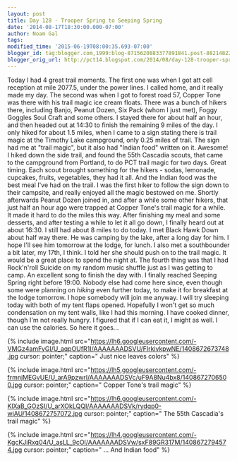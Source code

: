 ```yaml
---
layout: post
title: Day 128 - Trooper Spring to Seeping Spring
date: '2014-08-17T18:30:00.000-07:00'
author: Noam Gal
tags:
modified_time: '2015-06-19T08:00:35.693-07:00'
blogger_id: tag:blogger.com,1999:blog-8715620883377891841.post-8821482236911815167
blogger_orig_url: http://pct14.blogspot.com/2014/08/day-128-trooper-spring-to-seeping-spring.html
---
```


 Today I had 4 great trail moments.
 The first one was when I got att cell reception at mile 2077.5, under
 the power lines. I called home, and it really made my day.
 The second was when I got to forest road 57, Copper
 Tone was there with his trail magic ice cream floats. There was a bunch of hikers there, including Banjo, Peanut
  Dozen, Six Pack (whom I just met), Foggy Goggles  Soul Craft and some others.
 I stayed there for
 about half an hour, and then headed out at 14:30 to finish the remaining 9 miles of the day. I only hiked for about
 1.5 miles, when I came to a sign stating there is trail magic at the Timothy Lake campground, only 0.25 miles of
 trail. The sign had me at "trail magic", but it also had "Indian food" written on it. Awesome!
 I hiked down the
 side trail, and found the 55th Cascadia scouts, that came to the campground from Portland, to do PCT trail magic for
 two days. Great timing. Each scout brought something for the hikers - sodas, lemonade, cupcakes, fruits, vegetables,
 they had it all. And the Indian food was the best meal I've had on the trail.
 I was the first hiker to follow
 the sign down to their campsite, and really enjoyed all the magic bestowed on me. Shortly afterwards Peanut 
 Dozen joined in, and after a while some other hikers, that just half an hour ago were trapped at Copper Tone's trail
 magic for a while. It made it hard to do the miles this way.
 After finishing my meal and some desserts, and
 after testing a while to let it all go down, I finally heard out at about 16:30. I still had about 8 miles to do
 today.
 I met Black Hawk Down about half way there. He was camping by the lake, after a long day for him. I hope
 I'll see him tomorrow at the lodge, for lunch.
 I also met a southbounder a bit later, my 17th, I think. I told
 her she should push on to the trail magic. It would be a great place to spend the night at.
 The fourth thing
 was that I had Rock'n'roll Suicide on my random music shuffle just as I was getting to camp. An excellent song to
 finish the day with.
 I finally reached Seeping Spring right before 19:00. Nobody else had come here since, even
 though some were planning on _hiking_ even further today, to make it for breakfast at the lodge tomorrow. I
 hope somebody will join me anyway.
 I will try sleeping today with both of my tent flaps opened. Hopefully I
 won't get so much condensation on my tent walls, like I had this morning.
 I have cooked dinner, though I'm not
 really hungry. I figured that if I can eat it, I might as well. I can use the calories. So here it goes...


{% include image.html src="https://lh6.googleusercontent.com/-VMGz4amFyGI/U_aqpOUfR1I/AAAAAAADSVU/FIrkivkpwNE/1408672673748.jpg cursor: pointer;" caption=" Just nice leaves colors" %}


{% include image.html src="https://lh5.googleusercontent.com/-frmnjMEGvUE/U_arA9pzwrI/AAAAAAADSVc/uF9A8Nu4bx8/1408672706500.jpg cursor: pointer;" caption=" Copper Tone's trail magic" %}


{% include image.html src="https://lh6.googleusercontent.com/-KlXaB_GOzSI/U_arXOkLQQI/AAAAAAADSVk/rydqp0-wjAU/1408672757072.jpg cursor: pointer;" caption=" The 55th Cascadia's trail magic" %}


{% include image.html src="https://lh4.googleusercontent.com/-KgcKJiRxq04/U_asLL_9cOI/AAAAAAADSVw/sxF89GR317M/1408672794574.jpg cursor: pointer;" caption=" ... And Indian food" %}

